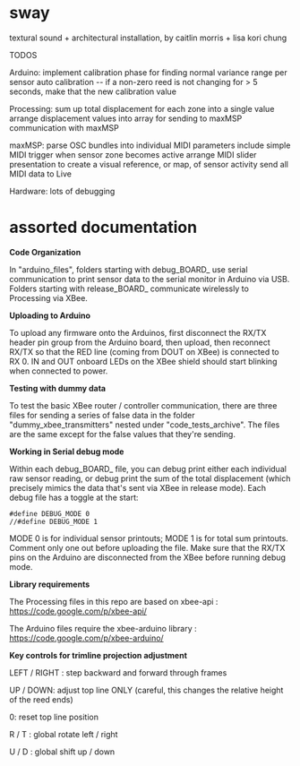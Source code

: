 sway
====

textural sound + architectural installation, by caitlin morris + lisa kori chung

TODOS

Arduino:
implement calibration phase for finding normal variance range per sensor
auto calibration -- if a non-zero reed is not changing for > 5 seconds, make that the new calibration value

Processing:
sum up total displacement for each zone into a single value
arrange displacement values into array for sending to maxMSP
communication with maxMSP

maxMSP:
parse OSC bundles into individual MIDI parameters
include simple MIDI trigger when sensor zone becomes active
arrange MIDI slider presentation to create a visual reference, or map, of sensor activity
send all MIDI data to Live

Hardware:
lots of debugging

assorted documentation
====
**Code Organization**

In "arduino_files", folders starting with debug_BOARD_ use serial communication to print sensor data to the serial monitor in Arduino via USB.  Folders starting with release_BOARD_ communicate wirelessly to Processing via XBee.

**Uploading to Arduino**

To upload any firmware onto the Arduinos, first disconnect the RX/TX header pin group from the Arduino board, then upload, then reconnect RX/TX so that the RED line (coming from DOUT on XBee) is connected to RX 0.  IN and OUT onboard LEDs on the XBee shield should start blinking when connected to power.

**Testing with dummy data**

To test the basic XBee router / controller communication, there are three files for sending a series of false data in the folder "dummy_xbee_transmitters" nested under "code_tests_archive".  The files are the same except for the false values that they're sending.

**Working in Serial debug mode**

Within each debug_BOARD_ file, you can debug print either each individual raw sensor reading, or debug print the sum of the total displacement (which precisely mimics the data that's sent via XBee in release mode).  Each debug file has a toggle at the start:

    #define DEBUG_MODE 0 
    //#define DEBUG_MODE 1
    
MODE 0 is for individual sensor printouts; MODE 1 is for total sum printouts.  Comment only one out before uploading the file.  Make sure that the RX/TX pins on the Arduino are disconnected from the XBee before running debug mode.

**Library requirements**

The Processing files in this repo are based on xbee-api : https://code.google.com/p/xbee-api/

The Arduino files require the xbee-arduino library : https://code.google.com/p/xbee-arduino/

**Key controls for trimline projection adjustment**

LEFT / RIGHT : step backward and forward through frames

UP / DOWN: adjust top line ONLY (careful, this changes the relative height of the reed ends)

0: reset top line position

R / T : global rotate left / right

U / D : global shift up / down
